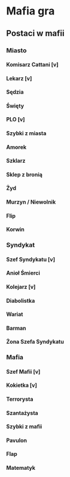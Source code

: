 # Mafia gra

## Postaci w mafii

### Miasto

#### Komisarz Cattani  [v]

#### Lekarz [v]

#### Sędzia

#### Święty

#### PLO [v]

#### Szybki z miasta

#### Amorek

#### Szklarz

#### Sklep z bronią

#### Żyd

#### Murzyn / Niewolnik

#### Flip

#### Korwin

### Syndykat

#### Szef Syndykatu [v]

#### Anioł Śmierci

#### Kolejarz [v]

#### Diabolistka

#### Wariat

#### Barman

#### Żona Szefa Syndykatu

### Mafia

#### Szef Mafii [v]

#### Kokietka [v]

#### Terrorysta 

#### Szantażysta

#### Szybki z mafii 

#### Pavulon

#### Flap

#### Matematyk
